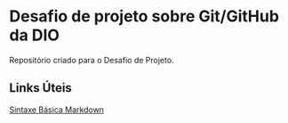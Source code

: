 # Desafio de projeto sobre Git/GitHub da DIO
Repositório criado para o Desafio de Projeto.

## Links Úteis
[Sintaxe Básica Markdown](http://www.markdownguide.org/basic-syntax/)
